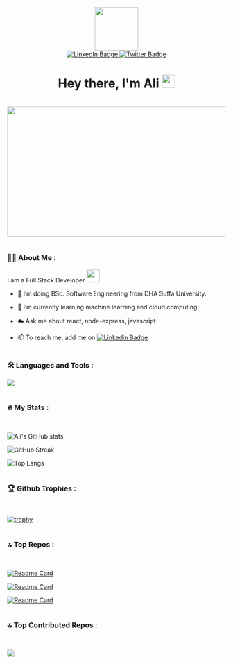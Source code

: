 <div id="header" align="center">
  <img src="https://media.giphy.com/media/M9gbBd9nbDrOTu1Mqx/giphy.gif" width="100"/>
    <div id="badges">
      <a href="https://www.linkedin.com/in/itsalifarooq/">
        <img src="https://img.shields.io/badge/LinkedIn-blue?style=for-the-badge&logo=linkedin&logoColor=white" alt="LinkedIn Badge"/>
      </a>
      <a href="https://twitter.com/al1_far00q">
        <img src="https://img.shields.io/badge/Twitter-blue?style=for-the-badge&logo=twitter&logoColor=white" alt="Twitter Badge"/>
      </a>
  </div>
    <img src="https://komarev.com/ghpvc/?username=alifaroo-q&style=flat-square&color=blue" alt=""/>
    <h1>
      Hey there, I'm Ali
      <img src="https://media.giphy.com/media/hvRJCLFzcasrR4ia7z/giphy.gif" width="30px"/>
    </h1>
</div>

<br>
<div align="center">
  <img src="https://media.giphy.com/media/dWesBcTLavkZuG35MI/giphy.gif" width="600" height="300"/>
</div>

#

### :man_technologist: About Me :

I am a Full Stack Developer <img src="https://media.giphy.com/media/WUlplcMpOCEmTGBtBW/giphy.gif" width="30">

- :telescope: I’m doing BSc. Software Engineering from DHA Suffa University.

- :seedling: I’m currently learning machine learning and cloud computing

- ☁️ Ask me about react, node-express, javascript

- :mailbox: To reach me, add me on [![Linkedin Badge](https://img.shields.io/badge/-LinkedIn-blue?style=flat&logo=Linkedin&logoColor=white)](https://www.linkedin.com/in/itsalifarooq/)


#

### :hammer_and_wrench: Languages and Tools :

<p align="left">
    <img src="https://skillicons.dev/icons?i=html,css,js,ts,py,bootstrap,tailwind,react,materialui,nodejs,express,flask,postman,mysql,mongodb,sqlite,linux,vscode,vite," />
  </a>
</p>

                                                                                                                                            
#
                                                                                                                                             
### :fire: My Stats :
                                                                                                                                              
<br>
                                                                                                                                              
![Ali's GitHub stats](https://github-readme-stats.vercel.app/api?username=alifaroo-q&show_icons=true&theme=dracula)

![GitHub Streak](http://github-readme-streak-stats.herokuapp.com?user=alifaroo-q&theme=dracula)

![Top Langs](https://github-readme-stats.vercel.app/api/top-langs/?username=alifaroo-q&layout=compact&theme=dracula)

#

### 🏆 Github Trophies :

<br>

[![trophy](https://github-profile-trophy.vercel.app/?username=alifaroo-q&theme=dracula&column=3&margin-w=15&margin-h=15&title=MultiLanguage,Repositories,Commits,Followers,Issues,PullRequest)](https://github.com/ryo-ma/github-profile-trophy)

#

### :top: Top Repos :

<br>


 [![Readme Card](https://github-readme-stats.vercel.app/api/pin/?username=alifaroo-q&repo=todo-react-app&theme=dracula)](https://github.com/alifaroo-q/crwn-clothing)
 
 [![Readme Card](https://github-readme-stats.vercel.app/api/pin/?username=alifaroo-q&repo=quizzical-app&theme=dracula)](https://github.com/alifaroo-q/quizzical-app)
 
 [![Readme Card](https://github-readme-stats.vercel.app/api/pin/?username=alifaroo-q&repo=TODO-APP&theme=dracula)](https://github.com/alifaroo-q/TODO-APP)


 #

 ### 🔝 Top Contributed Repos :

 <br>
 
![](https://github-contributor-stats.vercel.app/api?username=alifaroo-q&limit=5&theme=dracula&combine_all_yearly_contributions=true)

